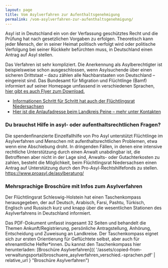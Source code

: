 ```yaml
---
layout: page
title: Vom Asylverfahren zur Aufenthaltsgenehmigung
permalink: /vom-asylverfahren-zur-aufenthaltsgenehmigung/
---
```


Asyl ist in Deutschland ein von der Verfassung geschütztes Recht und die Prüfung hat nach gesetzlichen Vorgaben zu erfolgen. Theoretisch kann jeder Mensch, der in seiner Heimat politisch verfolgt wird oder politische Verfolgung bei seiner Rückkehr befürchten muss, in Deutschland einen Antrag auf Asyl stellen.

Das Verfahren ist sehr kompliziert. Die Anerkennung als Asylberechtigter ist beispielsweise schon ausgeschlossen, wenn Asylsuchende über einen sicheren Drittstaat – dazu zählen alle Nachbarstaaten von Deutschland – eingereist sind. Das Bundesamt für Migration und Flüchtlinge (Bamf) informiert auf seiner Homepage umfassend in verschiedenen Sprachen, [hier gibt es auch Flyer zum Download.](https://www.bamf.de/DE/Themen/AsylFluechtlingsschutz/AblaufAsylverfahrens/ablaufasylverfahrens-node.html)

* [Informationen Schritt für Schritt hat auch der Flüchtlingsrat Niedersachsen](http://www.nds-fluerat.org/leitfaden/1-zugang-asylantrag/asylantrag-wer/ "http://www.nds-fluerat.org/leitfaden/1-zugang-asylantrag/asylantrag-wer/")
* [Hier ist die Anlaufadresse beim Landkreis Peine – mehr unter Kontakten](https://www.landkreis-peine.de/?object=tx,3583.19985.1  "https://www.landkreis-peine.de/index.php?object=tx,3583.2.1&ModID=10&FID=1242.671.1")

### Du brauchst Hilfe in asyl\- oder aufenthaltsrechtlichen Fragen?

Die spendenfinanzierte Einzelfallhilfe von Pro Asyl unterstützt Flüchtlinge im Asylverfahren und Menschen mit aufenthaltsrechtlichen Problemen, etwa wenn eine Abschiebung droht. In dringenden Fällen, in denen eine intensive rechtliche Unterstützung durch einen Anwalt unabdingbar ist, die Betroffenen aber nicht in der Lage sind, Anwalts\- oder Gutachterkosten zu zahlen, besteht die Möglichkeit, beim Flüchtlingsrat Niedersachsen einen Antrag auf Unterstützung durch den Pro\-Asyl\-Rechtshilfefonds zu stellen. <https://www.proasyl.de/asylberatung/>

### Mehrsprachige Broschüre mit Infos zum Asylverfahren

Der Flüchtlingsrat Schleswig\-Holstein hat einen Taschenkompass herausgegeben, der auf Deutsch, Arabisch, Farsi, Pashtu, Türkisch, Englisch und Russisch kurz und knapp über die wesentlichen Stationen des Asylverfahrens in Deutschland informiert.

Das PDF\-Dokument umfasst insgesamt 32 Seiten und behandelt die Themen Ankunft/Registrierung, persönliche Antragstellung, Anhörung, Entscheidung und Zuweisung an Landkreise. Der Taschenkompass eignet sich zur ersten Orientierung für Geflüchtete selbst, aber auch für ehrenamtliche Helfer\*innen. Du kannst den Taschenkompass hier herunterladen: [Broschüre Asylverfahren]({ '/assets/copied-from-verwaltungsportal/broschuere_asylverfahren_verschied.-sprachen.pdf' | relative_url } "Broschüre Asylverfahren")

